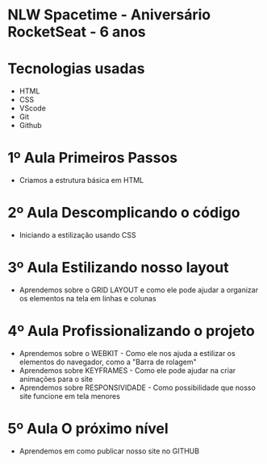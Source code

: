 # NLW Spacetime - Aniversário RocketSeat - 6 anos

# Tecnologias usadas

- HTML
- CSS
- VScode
- Git
- Github

# 1º Aula Primeiros Passos

- Criamos a estrutura básica em HTML

# 2º Aula Descomplicando o código

- Iniciando a estilização usando CSS

# 3º Aula Estilizando nosso layout

- Aprendemos sobre o GRID LAYOUT e como ele pode ajudar a organizar os elementos na tela em linhas e colunas

# 4º Aula Profissionalizando o projeto

- Aprendemos sobre o WEBKIT - Como ele nos ajuda a estilizar os elementos do navegador, como a "Barra de rolagem"
- Aprendemos sobre KEYFRAMES - Como ele pode ajudar na criar animações para o site
- Aprendemos sobre RESPONSIVIDADE - Como possibilidade que nosso site funcione em tela menores

# 5º Aula O próximo nível

- Aprendemos em como publicar nosso site no GITHUB
